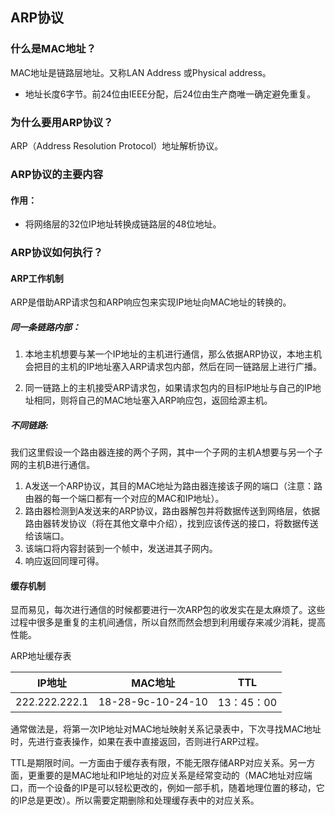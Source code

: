 ## ARP协议

### 什么是MAC地址？

MAC地址是链路层地址。又称LAN Address 或Physical address。

- 地址长度6字节。前24位由IEEE分配，后24位由生产商唯一确定避免重复。

### 为什么要用ARP协议？

ARP（Address Resolution Protocol）地址解析协议。

### ARP协议的主要内容

#### 作用：

- 将网络层的32位IP地址转换成链路层的48位地址。

### ARP协议如何执行？

#### ARP工作机制

ARP是借助ARP请求包和ARP响应包来实现IP地址向MAC地址的转换的。

##### 同一条链路内部：

1. 本地主机想要与某一个IP地址的主机进行通信，那么依据ARP协议，本地主机会把目的主机的IP地址塞入ARP请求包内部，然后在同一链路层上进行广播。

2. 同一链路上的主机接受ARP请求包，如果请求包内的目标IP地址与自己的IP地址相同，则将自己的MAC地址塞入ARP响应包，返回给源主机。

##### 不同链路:

我们这里假设一个路由器连接的两个子网，其中一个子网的主机A想要与另一个子网的主机B进行通信。

1. A发送一个ARP协议，其目的MAC地址为路由器连接该子网的端口（注意：路由器的每一个端口都有一个对应的MAC和IP地址）。
2.  路由器检测到A发送来的ARP协议，路由器解包并将数据传送到网络层，依据路由器转发协议（将在其他文章中介绍），找到应该传送的接口，将数据传送给该端口。
3. 该端口将内容封装到一个帧中，发送进其子网内。
4. 响应返回同理可得。

#### 缓存机制

显而易见，每次进行通信的时候都要进行一次ARP包的收发实在是太麻烦了。这些过程中很多是重复的主机间通信，所以自然而然会想到利用缓存来减少消耗，提高性能。

ARP地址缓存表

|    IP地址     |      MAC地址      |    TTL     |
| :-----------: | :---------------: | :--------: |
| 222.222.222.1 | 18-28-9c-10-24-10 | 13：45：00 |

通常做法是，将第一次IP地址对MAC地址映射关系记录表中，下次寻找MAC地址时，先进行查表操作，如果在表中直接返回，否则进行ARP过程。

TTL是期限时间。一方面由于缓存表有限，不能无限存储ARP对应关系。另一方面，更重要的是MAC地址和IP地址的对应关系是经常变动的（MAC地址对应端口，而一个设备的IP是可以轻松更改的，例如一部手机，随着地理位置的移动，它的IP总是更改）。所以需要定期删除和处理缓存表中的对应关系。   



